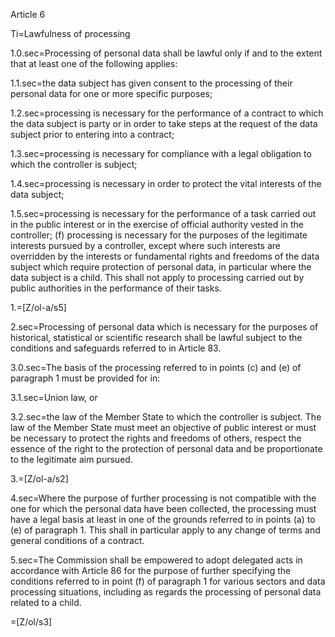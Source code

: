 Article 6

Ti=Lawfulness of processing

1.0.sec=Processing of personal data shall be lawful only if and to the extent that at least one of the following applies:

1.1.sec=the data subject has given consent to the processing of their personal data for one or more specific purposes;

1.2.sec=processing is necessary for the performance of a contract to which the data subject is party or in order to take steps at the request of the data subject prior to entering into a contract;

1.3.sec=processing is necessary for compliance with a legal obligation to which the controller is subject;

1.4.sec=processing is necessary in order to protect the vital interests of the data subject;

1.5.sec=processing is necessary for the performance of a task carried out in the public interest or in the exercise of official authority vested in the controller; (f) processing is necessary for the purposes of the legitimate interests pursued by a controller, except where such interests are overridden by the interests or fundamental rights and freedoms of the data subject which require protection of personal data, in particular where the data subject is a child. This shall not apply to processing carried out by public authorities in the performance of their tasks.

1.=[Z/ol-a/s5]

2.sec=Processing of personal data which is necessary for the purposes of historical, statistical or scientific research shall be lawful subject to the conditions and safeguards referred to in Article 83.

3.0.sec=The basis of the processing referred to in points (c) and (e) of paragraph 1 must be provided for in:

3.1.sec=Union law, or

3.2.sec=the law of the Member State to which the controller is subject. The law of the Member State must meet an objective of public interest or must be necessary to protect the rights and freedoms of others, respect the essence of the right to the protection of personal data and be proportionate to the legitimate aim pursued.

3.=[Z/ol-a/s2]

4.sec=Where the purpose of further processing is not compatible with the one for which the personal data have been collected, the processing must have a legal basis at least in one of the grounds referred to in points (a) to (e) of paragraph 1. This shall in particular apply to any change of terms and general conditions of a contract.

5.sec=The Commission shall be empowered to adopt delegated acts in accordance with Article 86 for the purpose of further specifying the conditions referred to in point (f) of paragraph 1 for various sectors and data processing situations, including as regards the processing of personal data related to a child. 

=[Z/ol/s3]